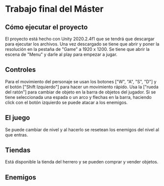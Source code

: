# Trabajo final del Máster

## Cómo ejecutar el proyecto
El proyecto está hecho con Unity 2020.2.4f1 que se tendrá que descargar para ejecutar los archivos.
Una vez descargado se tiene que abrir y poner la resolución en la pestaña de "Game" a 1920 x 1200.
Se tiene que abrir la escena de "Menu" y darle al play para empezar a jugar.

## Controles
Para el movimiento del personaje se usan los botones ["W", "A", "S", "D"] y el botón ["Shift Izquierdo"] para hacer un movimiento rápido.
Usa la ["rueda del ratón"] para cambiar de objeto en la barra de objetos del jugador. Si se tiene seleccionada una espada o un arco y flechas en la barra, haciendo click con el botón izquierdo se puede atacar a los enemigos.

## El juego
Se puede cambiar de nivel y al hacerlo se resetean los enemigos del nivel al que entras.

## Tiendas
Está disponible la tienda del herrero y se pueden comprar y vender objetos.

## Enemigos